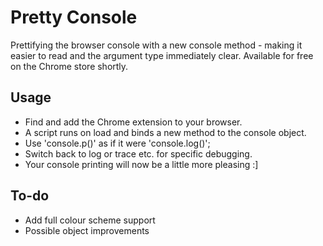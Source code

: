 # Pretty Console
Prettifying the browser console with a new console method - making it easier to read and the argument type immediately clear.
Available for free on the Chrome store shortly.

## Usage
-   Find and add the Chrome extension to your browser.
-   A script runs on load and binds a new method to the console object.
-   Use 'console.p()' as if it were 'console.log()';
-   Switch back to log or trace etc. for specific debugging.
-   Your console printing will now be a little more pleasing :]

## To-do
-   Add full colour scheme support
-   Possible object improvements
